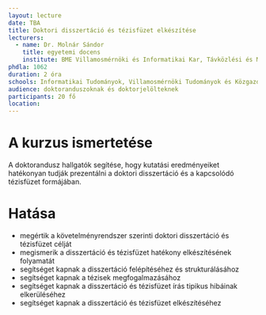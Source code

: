 ```yaml
---
layout: lecture
date: TBA
title: Doktori disszertáció és tézisfüzet elkészítése
lecturers:
  - name: Dr. Molnár Sándor
    title: egyetemi docens
    institute: BME Villamosmérnöki és Informatikai Kar, Távközlési és Médiainformatikai Tanszék
phdla: 1062
duration: 2 óra
schools: Informatikai Tudományok, Villamosmérnöki Tudományok és Közgazdaságtudományok
audience: doktoranduszoknak és doktorjelölteknek
participants: 20 fő
location: 
---
```


# A kurzus ismertetése

A doktorandusz hallgatók segítése, hogy kutatási eredményeiket hatékonyan tudják prezentálni a doktori disszertáció és a kapcsolódó tézisfüzet formájában. 

# Hatása

* megértik a követelményrendszer szerinti doktori disszertáció és tézisfüzet célját
* megismerik a disszertáció és tézisfüzet hatékony elkészítésének folyamatát
* segítséget kapnak a disszertáció felépítéséhez és strukturálásához
* segítséget kapnak a tézisek megfogalmazásához
* segítséget kapnak a disszertáció és tézisfüzet írás tipikus hibáinak elkerüléséhez
* segítséget kapnak a disszertáció és tézisfüzet elkészítéséhez
